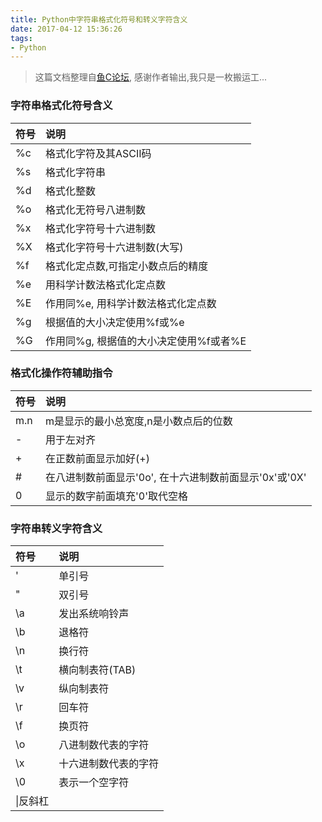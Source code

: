 ```yaml
---
title: Python中字符串格式化符号和转义字符含义
date: 2017-04-12 15:36:26
tags: 
- Python
---
```

> 这篇文档整理自[鱼C论坛](http://bbs.fishc.com/forum.php?mod=viewthread&tid=39140&extra=page%3D1%26filter%3Dtypeid%26typeid%3D403), 感谢作者输出,我只是一枚搬运工...

<!--more-->
### 字符串格式化符号含义

|符号|说明|
|:---|:---|
|%c|格式化字符及其ASCII码|
|%s|格式化字符串|
|%d|格式化整数|
|%o|格式化无符号八进制数|
|%x|格式化字符号十六进制数|
|%X|格式化字符号十六进制数(大写)|
|%f|格式化定点数,可指定小数点后的精度|
|%e|用科学计数法格式化定点数|
|%E|作用同%e, 用科学计数法格式化定点数|
|%g|根据值的大小决定使用%f或%e|
|%G|作用同%g, 根据值的大小决定使用%f或者%E|

### 格式化操作符辅助指令

|符号|说明|
|:---|:---|
|m.n|m是显示的最小总宽度,n是小数点后的位数|
|-|用于左对齐|
|+|在正数前面显示加好(+)|
|#|在八进制数前面显示'0o', 在十六进制数前面显示'0x'或'0X'|
|0|显示的数字前面填充'0'取代空格|

### 字符串转义字符含义

|符号|说明|
|:---|:---|
|\'|单引号|
|\"|双引号|
|\a|发出系统响铃声|
|\b|退格符|
|\n|换行符|
|\t|横向制表符(TAB)|
|\v|纵向制表符|
|\r|回车符|
|\f|换页符|
|\o|八进制数代表的字符|
|\x|十六进制数代表的字符|
|\0|表示一个空字符|
|\\|反斜杠|
